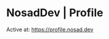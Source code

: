 # NosadDev | Profile
Active at: <a href="https://profile.nosad.dev" target="_blank">https://profile.nosad.dev</a>